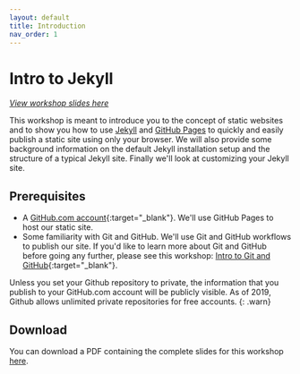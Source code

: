 ```yaml
---
layout: default
title: Introduction
nav_order: 1
---
```


# Intro to Jekyll

_[View workshop slides here](https://ubc-library-rc.github.io/intro-jekyll/slides/)_

This workshop is meant to introduce you to the concept of static websites and to show you how to use [Jekyll](https://jekyllrb.com/) and [GitHub Pages](https://pages.github.com/) to quickly and easily publish a static site using only your browser. We will also provide some background information on the default Jekyll installation setup and the structure of a typical Jekyll site. Finally we'll look at customizing your Jekyll site.

## Prerequisites

- A [GitHub.com account](https://github.com/){:target="_blank"}. We'll use GitHub Pages to host our static site.
- Some familiarity with Git and GitHub. We'll use Git and GitHub workflows to publish our site. If you'd like to learn more about Git and GitHub before going any further, please see this workshop: [Intro to Git and GitHub](https://ubc-library-rc.github.io/intro-git/){:target="_blank"}.

Unless you set your Github repository to private, the information that you publish to your GitHub.com account will be publicly visible. As of 2019, Github allows unlimited private repositories for free accounts.
{: .warn}

## Download

You can download a PDF containing the complete slides for this workshop [here](https://ubc-library-rc.github.io/intro-jekyll/content/intro-jekyll-workshop-slides.pdf).

